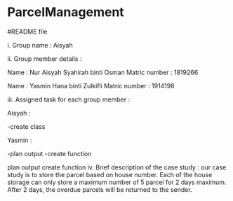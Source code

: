 # ParcelManagement
#README file

i. Group name : Aisyah

ii. Group member details :

Name : Nur Aisyah Syahirah binti Osman Matric number : 1819266

Name : Yasmin Hana binti Zulkifli Matric number : 1914198

iii. Assigned task for each group member :

Aisyah :

-create class

Yasmin :

-plan output
-create function

plan output
create function
iv. Brief description of the case study : our case study is to store the parcel based on house number. Each of the house storage can only store a maximum number of 5 parcel for 2 days maximum. After 2 days, the overdue parcels will be returned to the sender.
